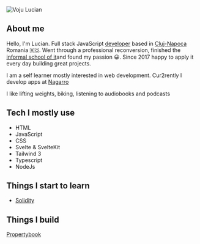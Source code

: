 <img class="rounded-full h-28 w-28 float-right" src="./my_image.webp" alt="Voju Lucian " />

## About me

Hello, I'm Lucian. Full stack JavaScript [developer](https://github.com/LucianVoju) based in [Cluj-Napoca](https://en.wikipedia.org/wiki/Cluj-Napoca) Romania 🇷🇴.
Went through a professional reconversion, finished the [informal school of it](https://informalschool.com/)and found my passion 😀. Since 2017 happy to apply it every day building great projects.

I am a self learner mostly interested in web development.
Cur2rently I develop apps at [Nagarro](https://www.linkedin.com/company/nagarro/mycompany/)

I like lifting weights, biking, listening to audiobooks and podcasts

## Tech I mostly use

- HTML
- JavaScript
- CSS
- Svelte & SvelteKit
- Tailwind 3
- Typescript
- NodeJs

## Things I start to learn

- [Solidity](https://docs.soliditylang.org/en/v0.8.14/)

## Things I build

[Propertybook](https://propertybook.ro/)
